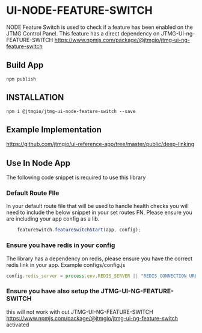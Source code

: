 # UI-NODE-FEATURE-SWITCH
NODE Feature Switch is used to check if a feature has been enabled on the JTMG Control Panel. This feature has a direct dependency on JTMG-UI-ng-FEATURE-SWITCH https://www.npmjs.com/package/@jtmgio/jtmg-ui-ng-feature-switch

## Build App
```
npm publish 
```

## INSTALLATION
```
npm i @jtmgio/jtmg-ui-node-feature-switch --save
```

## Example Implementation 
https://github.com/jtmgio/ui-reference-app/tree/master/public/deep-linking
## Use In Node App
The following code snippet is required to use this library 

### Default Route FIle
In your default route file that will be used to handle health checks you will need to include the below snippet in your set routes FN, Please ensure you are including your app config as a lib. 
```ts
    featureSwitch.featureSwitchStart(app, config);
```

### Ensure you have redis in your config
The library has a dependency on redis, please ensure you have the correct redis link in your app. Example
configs/config.js
```ts
config.redis_server = process.env.REDIS_SERVER || "REDIS CONNECTION URL";
```

### Ensure you have also setup the JTMG-UI-NG-FEATURE-SWITCH	
this will not work with out JTMG-UI-NG-FEATURE-SWITCH	https://www.npmjs.com/package/@jtmgio/jtmg-ui-ng-feature-switch activated